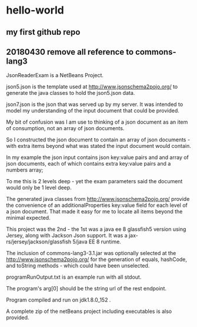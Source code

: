 # hello-world
my first github repo
-------------------------------------
20180430 remove all reference to commons-lang3
-------------------------------------
JsonReaderExam is a NetBeans Project.

json5.json is the template used at http://www.jsonschema2pojo.org/
to generate the java classes to hold the json5.json data.

json7.json is the json that was served up by my server.
It was intended to model my understanding of the input document that could be provided.

My bit of confusion was I am use to thinking of a json document as an item of consumption,
not an array of json documents.

So I constructed the json document to contain an array of json documents - with
extra items beyond what was stated the input document would contain.

In my example the json input contains json key:value pairs and and array of json documents,
each of which contains extra key:value pairs and a numbers array;

To me this is 2 levels deep - yet the exam parameters said the document would only be 1 level deep.

The generated java classes from http://www.jsonschema2pojo.org/ provide the convenience of
an additionalProperties key:value field for each level of a json document.
That made it easy for me to locate all items beyond the minimal expected.

This project was the 2nd - the 1st was a java ee 8 glassfish5 version using Jersey,
along with Jackson Json support. It was a jax-rs/jersey/jackson/glassfish 5/java EE 8 runtime.

The inclusion of commons-lang3-3.1.jar was optionally selected at the http://www.jsonschema2pojo.org/
for the generation of equals, hashCode, and toString methods - which could have been unselected.

programRunOutput.txt is an example run with all stdout.

The program's arg[0] should be the string url of the rest endpoint.

Program compiled and run on jdk1.8.0_152 .

A complete zip of the netBeans project including executables is also provided.

